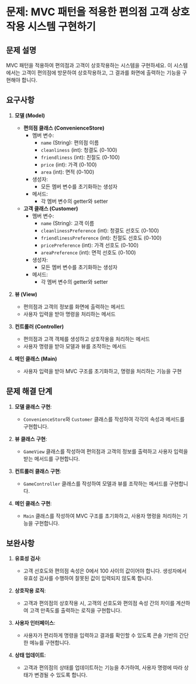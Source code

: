 # 문제: MVC 패턴을 적용한 편의점 고객 상호작용 시스템 구현하기

## 문제 설명

MVC 패턴을 적용하여 편의점과 고객이 상호작용하는 시스템을 구현하세요. 이 시스템에서는 고객이 편의점에 방문하여 상호작용하고, 그 결과를 화면에 출력하는 기능을 구현해야 합니다.

## 요구사항

1. **모델 (Model)**
   - **편의점 클래스 (ConvenienceStore)**
     - 멤버 변수:
       - `name` (String): 편의점 이름
       - `cleanliness` (int): 청결도 (0-100)
       - `friendliness` (int): 친절도 (0-100)
       - `price` (int): 가격 (0-100)
       - `area` (int): 면적 (0-100)
     - 생성자:
       - 모든 멤버 변수를 초기화하는 생성자
     - 메서드:
       - 각 멤버 변수의 getter와 setter
   - **고객 클래스 (Customer)**
     - 멤버 변수:
       - `name` (String): 고객 이름
       - `cleanlinessPreference` (int): 청결도 선호도 (0-100)
       - `friendlinessPreference` (int): 친절도 선호도 (0-100)
       - `pricePreference` (int): 가격 선호도 (0-100)
       - `areaPreference` (int): 면적 선호도 (0-100)
     - 생성자:
       - 모든 멤버 변수를 초기화하는 생성자
     - 메서드:
       - 각 멤버 변수의 getter와 setter

2. **뷰 (View)**
   - 편의점과 고객의 정보를 화면에 출력하는 메서드
   - 사용자 입력을 받아 명령을 처리하는 메서드

3. **컨트롤러 (Controller)**
   - 편의점과 고객 객체를 생성하고 상호작용을 처리하는 메서드
   - 사용자 명령을 받아 모델과 뷰를 조작하는 메서드

4. **메인 클래스 (Main)**
   - 사용자 입력을 받아 MVC 구조를 초기화하고, 명령을 처리하는 기능을 구현

## 문제 해결 단계

1. **모델 클래스 구현**:
    - `ConvenienceStore`와 `Customer` 클래스를 작성하여 각각의 속성과 메서드를 구현합니다.

2. **뷰 클래스 구현**:
    - `GameView` 클래스를 작성하여 편의점과 고객의 정보를 출력하고 사용자 입력을 받는 메서드를 구현합니다.

3. **컨트롤러 클래스 구현**:
    - `GameController` 클래스를 작성하여 모델과 뷰를 조작하는 메서드를 구현합니다.

4. **메인 클래스 구현**:
    - `Main` 클래스를 작성하여 MVC 구조를 초기화하고, 사용자 명령을 처리하는 기능을 구현합니다.

## 보완사항

1. **유효성 검사**:
    - 고객 선호도와 편의점 속성은 0에서 100 사이의 값이어야 합니다. 생성자에서 유효성 검사를 수행하여 잘못된 값이 입력되지 않도록 합니다.

2. **상호작용 로직**:
    - 고객과 편의점의 상호작용 시, 고객의 선호도와 편의점 속성 간의 차이를 계산하여 고객 만족도를 출력하는 로직을 구현합니다.

3. **사용자 인터페이스**:
    - 사용자가 편리하게 명령을 입력하고 결과를 확인할 수 있도록 콘솔 기반의 간단한 메뉴를 구현합니다.

4. **상태 업데이트**:
    - 고객과 편의점의 상태를 업데이트하는 기능을 추가하여, 사용자 명령에 따라 상태가 변경될 수 있도록 합니다.
